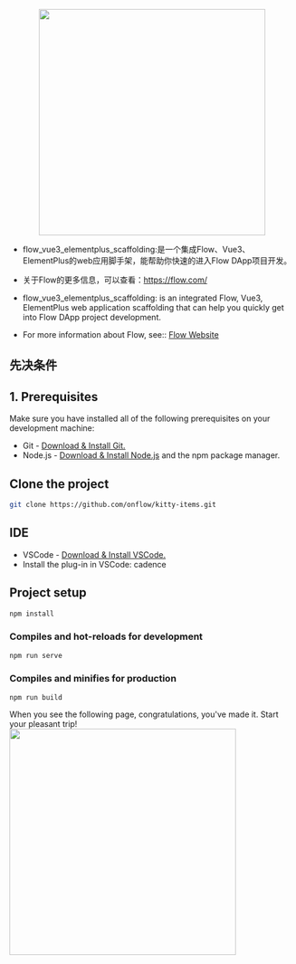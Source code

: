 <p align="center">
  <a href="https://flow.com/">
    <img width="400" src="assets/img/flow-vue.svg" />
  </a>
</p>


- flow_vue3_elementplus_scaffolding:是一个集成Flow、Vue3、ElementPlus的web应用脚手架，能帮助你快速的进入Flow DApp项目开发。
- 关于Flow的更多信息，可以查看：https://flow.com/

- flow_vue3_elementplus_scaffolding: is an integrated Flow, Vue3, ElementPlus web application scaffolding that can help you quickly get into Flow DApp project development.

-  For more information about Flow, see:: [Flow Website](https://flow.com/) <br/> 

## 先决条件
## 1. Prerequisites
Make sure you have installed all of the following prerequisites on your development machine:

- Git - [Download & Install Git.](https://flow.com/) <br/> 
- Node.js - [Download & Install Node.js](https://nodejs.org/)  and the npm package manager.


## Clone the project
```sh
git clone https://github.com/onflow/kitty-items.git
```


##  IDE
- VSCode - [Download & Install VSCode.](https://code.visualstudio.com/) <br/>
- Install the plug-in in VSCode: cadence

## Project setup
```sh
npm install
```

### Compiles and hot-reloads for development
```sh
npm run serve
```

### Compiles and minifies for production
```
npm run build
```

When you see the following page, congratulations, you've made it. Start your pleasant trip!
<img width="400" src="assets/img/flow-vue.jpg" />

